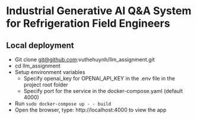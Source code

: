 # Industrial Generative AI Q&A System for Refrigeration Field Engineers

## Local deployment 

- Git clone git@github.com:vuthehuynh/llm_assignment.git
- cd llm_assignment
- Setup environment variables 
  - Specify openai_key for OPENAI_API_KEY in the .env file in the project root folder
  - Specify port for the service in the docker-compose.yaml (default 4000)
- Run `sudo docker-compose up - - build`
- Open the browser, type: http://localhost:4000 to view the app


